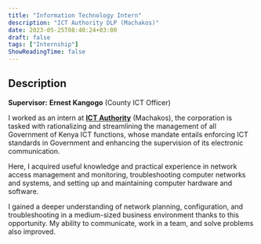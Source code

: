 ```yaml
---
title: "Information Technology Intern"
description: "ICT Authority DLP (Machakos)"
date: 2023-05-25T08:40:24+03:00
draft: false
tags: ["Internship"]
ShowReadingTime: false
---
```


## Description

**Supervisor:** **Ernest Kangogo** (County ICT Officer)

I worked as an intern at [**ICT Authority**](https://www.icta.go.ke/) (Machakos), the corporation is tasked with rationalizing and streamlining the management of all Government of Kenya ICT functions, whose mandate entails enforcing ICT standards in Government and enhancing the supervision of its electronic communication.

Here, I acquired useful knowledge and practical experience in network access management and monitoring, troubleshooting computer networks and systems, and setting up and maintaining computer hardware and software.

I gained a deeper understanding of network planning, configuration, and troubleshooting in a medium-sized business environment thanks to this opportunity. My ability to communicate, work in a team, and solve problems also improved.


